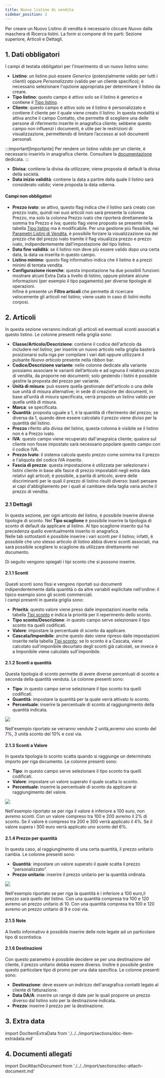```yaml
---
title: Nuovo listino di vendita
sidebar_position: 2
---
```


Per creare un Nuovo Listino di vendita è necessario cliccare *Nuovo* dalla maschera di Ricerca listini.
La form si compone di tre parti: Sezione superiore, Articoli e Dettagli. 

## **1. Dati obbligatori**

I campi di testata obbligatori per l'inserimento di un nuovo listino sono:
- **Listino**: un listino può essere *Generico* (potenzialmente valido per tutti i clienti) oppure *Personalizzato* (valido per un cliente specifico); è necessario selezionare l'opzione appropriata per determinare il listino da creare.     
- **Tipo listino**: questo campo è attivo solo se il listino è generico e contiene il [Tipo listino](/docs/configurations/tables/sales/sales-price-lists).      
- **Cliente**: questo campo è attivo solo se il listino è personalizzato e contiene il cliente per il quale viene creato il listino. In questa modalità si attiva anche il campo Contatto, che permette di scegliere una delle persone di riferimento inserite in anagrafica cliente; sebbene questo campo non influenzi i documenti, è utile per le restrizioni di visualizzazione, permettendo di limitare l’accesso ai soli documenti personali.    

:::important[Importante]
Per rendere un listino valido per un cliente, è necessario inserirlo in anagrafica cliente. Consultare la [documentazione](/docs/erp-home/registers/contacts/create-new-contact/accounting-data/customer-vendors-data/price-list) dedicata. 
:::

- **Divisa**: contiene la divisa da utilizzare; viene proposta di default la divisa della società.      
- **Data inizio validità**: contiene la data a partire dalla quale il listino sarà considerato valido; viene proposta la data odierna.    

#### Campi non obbligatori    
- **Prezzo ivato**: se attivo, questo flag indica che il listino sarà creato con prezzo ivato, quindi nei suoi articoli non sarà presente la colonna Prezzo, ma solo la colonna Prezzo ivato che riporterà direttamente la somma tra Prezzo e Iva; questo flag viene proposto se presente nella tabella [Tipo listino](/docs/configurations/tables/sales/sales-price-lists) ma è modificabile. Per una gestione più flessibile, nei [Parametri Listini di Vendita](/docs/configurations/parameters/sales/price-list-parameters), è possibile forzare la visualizzazione sia del prezzo che del prezzo ivato tramite il flag visualizza prezzo e prezzo ivato, indipendentemente dall’impostazione del tipo listino.      
- **Data fine validità**: se il listino non deve più essere valido dopo una certa data, la data va inserita in questo campo.       
- **Listino minimo**: questo flag informativo indica che il listino è a prezzi minimi di tentata vendita.       
- **Configurazione ricerche**: questa impostazione ha due possibili funzioni: mostrare alcuni Extra Data a livello di listino, oppure pilotare alcune informazioni (per esempio il tipo pagamento) per diverse tipologie di operazioni.      
Infine è presente un **Filtro articoli** che permette di ricercare velocemente gli articoli nel listino; viene usato in caso di listini molto corposi. 

## **2. Articoli**

In questa sezione verranno indicati gli articoli ed eventuali sconti associati a questo listino. Le colonne presenti nella griglia sono:    
- **Classe/Articolo/Descrizione**: contiene il codice dell'articolo da includere nel listino; per inserire un nuovo articolo nella griglia basterà posizionarsi sulla riga per compilare i vari dati oppure utilizzare il pulsante *Nuovo articolo* presente nella ribbon bar.            
- **Codice/Descrizione variante**: nelle colonne dedicate alla variante possiamo associare le varianti dell’articolo e ad ognuna il relativo prezzo di vendita, da proporre nei documenti; solo gestendo i listini è possibile gestire la proposta del prezzo per variante.      
- **Unità di misura**: può essere quella gestionale dell'articolo o una delle sue unità di misura alternative; in sede di creazione dei documenti, in base all’unità di misura specificata, verrà proposto un listino valido per quella unità di misura.      
- **Marca**: se specificata.      
- **Quantità**: proposta uguale a 1, è la quantità di riferimento del prezzo; se diversa da 1, quando deve essere calcolato il prezzo viene diviso per la quantità del listino.
- **Prezzo** riferito alla divisa del listino, questa colonna è visibile se il listino non è a Prezzo ivato.     
- **IVA**: questo campo viene recuperato dall'anagraica cliente; qualora sul cliente non fosse impostato sarà necessario popolare questo campo con il codice IVA.  
- **Prezzo Ivato**: il sistema calcola questo prezzo come somma tra il prezzo e l'aliquota del codice IVA inserito.     
- **Fascia di prezzo**: questa impostazione è utilizzata per selezionare i listini cliente in base alle fasce di prezzo impostabili negli extra data relativi agli articoli; è possibile, a parità di articolo, avere delle discriminanti per le quali il prezzo di listino risulti diverso: basti pensare ai capi d'abbigliamento per i quali al cambiare della taglia varia anche il prezzo di vendita. 

### 2.1 Dettagli

In questa sezione, per ogni articolo del listino, è possibile inserire diverse tipologie di sconto.
Nel **Tipo scaglione** è possibile inserire la tipologia di sconto di default da applicare al listino. Al tipo scaglione inserito qui ha precedenza quello eventualmente inserito in anagrafica.        
Nelle tab sottostanti è possibile inserire i vari sconti per il listino; infatti, è possibile che uno stesso articolo di listino abbia diversi sconti associati, ma sarà possibile scegliere lo scaglione da utilizzare direttamente nel documento.       

Di seguito vengono spiegati i tipi sconto che si possono inserire.      

#### 2.1.1 Sconti

Questi sconti sono fissi e vengono riportati sui documenti indipendentemente dalla quantità o da altre variabili esplicitate nell'ordine: il tipico esempio sono gli sconti commerciali.       
I campi presenti in questa griglia sono:
- **Priorità**: questo valore viene preso dalle impostazioni inserite nella tabella [Tipi sconto](/docs/configurations/tables/general-settings/discount-types) e indica la priorità per il reperimento dello sconto.       
- **Tipo sconto/Descrizione**: in questo campo serve selezionare il tipo sconto tra quelli codificati.        
- **Valore**: impostare la percentuale di sconto da applicare.       
- **Cascata/Imponibile**: anche questo dato viene ripreso dalle impostazioni inserite nella tabella [Tipi sconto](/docs/configurations/tables/general-settings/discount-types); se lo sconto è a Cascata, viene calcolato sull'imponibile decurtato degli sconti già calcolati, se invece è a Imponibile viene calcolato sull'imponibile.         

#### 2.1.2 Sconti a quantità

Questa tipologia di sconto permette di avere diverse percentuali di sconto a seconda della quantità venduta. Le colonne presenti sono:      
- **Tipo**: in questo campo serve selezionare il tipo sconto tra quelli codificati.         
- **Quantità**: impostare la quantità per la quale verrà attivato lo sconto.          
- **Percentuale**: inserire la percentuale di sconto al raggiungimento della quantità indicata.      

![](/img/it-it/sales/sales-price-list/insert-sales-price-list/image07.png)

Nell'esempio riportato se verranno vendute 2 unità,avremo uno sconto del 7%, 3 unità sconto del 10% e così via.

#### 2.1.3 Sconti a Valore

In questa tipologia lo sconto scatta quando si raggiunge un determinato importo per riga documento. Le colonne presenti sono:     
- **Tipo**: in questo campo serve selezionare il tipo sconto tra quelli codificati.         
- **Valore**: impostare un valore superato il quale scatta lo sconto.
- **Percentuale**: inserire la percentuale di sconto da applicare al raggiungimento del valore.

![](/img/it-it/sales/sales-price-list/insert-sales-price-list/image09.png)

Nell'esempio riportato se per riga il valore è inferiore a 100 euro, non avremo sconti. Con un valore compreso tra 100 e 200 avremo il 2% di sconto. Se il valore è compreso tra 200 e 300 verrà applicato il 4%. Se il valore supera i 300 euro verrà applicato uno sconto del 6%.

#### 2.1.4 Prezzo per quantità

In questa caso, al raggiungimento di una certa quantità, il prezzo unitario cambia. Le colonne presenti sono:      
- **Quantità**: impostare un valore superato il quale scatta il prezzo "personalizzato".      
- **Prezzo unitario**: inserire il prezzo unitario per la quantità ordinata.

![](/img/it-it/sales/sales-price-list/insert-sales-price-list/image11.png)

Nell'esempio riportato se per riga la quantità è i inferiore a 100 euro,il prezzo sarà quello del listino. Con una quantità compresa tra 100 e 120 avremo un prezzo unitario di 10. Con una quantità compresa tra 100 e 120 avremo un prezzo unitario di 9 e così via.

#### 2.1.5 Note

A livello informativo è possibile inserire delle note legate ad un particolare tipo di scontistica.

#### 2.1.6 Destinazioni

Con questo parametro è possibile decidere se per una destinazione del cliente, il prezzo unitario debba essere diverso. Inoltre è possibile gestire questo particolare tipo di promo per una data specifica. Le colonne presenti sono:    
- **Destinazione**: deve essere un indirizzo dell'anagrafica contatti legato al cliente di fatturazione.   
- **Data DA/A**: inserire un range di date per le quali proporre un prezzo diverso dal listino solo per la destinazione indicata.   
- **Prezzo**: inserire il prezzo per la destinazione.

## **3. Extra data**

import DocItemExtraData from './../../import/sections/doc-item-extradata.md'

<DocItemExtraData />

## **4. Documenti allegati**

import DocAttachDocument from './../../import/sections/doc-attach-document.md'

<DocAttachDocument />